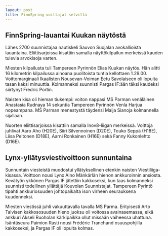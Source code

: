 ```yaml
---
layout: post
title: FinnSpring voittajat selvillä
---
```


## FinnSpring-lauantai Kuukan näytöstä

Lähes 2700 suunnistajaa nautiskeli Sauvon Suojalan avokallioista lauantaina. Eliittisarjoissa kisattiin samalla näyttökilpailun merkeissä kauden tulevia arvokisoja varten.

Miesten kilpailusta tuli Tampereen Pyrinnön Elias Kuukan näytös. Hän alitti 16 kilometrin kilpailussa ainoana puolitoista tuntia kellottaen 1.29.00. Voittomarginaali Ikaalisten Nousevan-Voiman Eetu Savolaiseen oli lopulta tasan kaksi minuuttia. Kolmanneksi suunnisti Pargas IF:ään täksi kaudeksi siirtynyt Fredric Portin.

Naisten kisa oli hieman tiukempi: voiton nappasi MS Parman venäläinen Anastasia Rudnaya 14 sekuntia Tampereen Pyrinnön Venla Harjua nopeampana. MS Parman menestystä täydensi Maija Sianoja kolmannella sijallaan.

Nuorten eliittisarjoissa kisattiin samalla Inov8-liigan merkeissä. Voittoja juhlivat Aaro Aho (H20E), Siiri Silvennoinen (D20E), Touko Seppä (H18E), Liisa Peltonen (D18E), Aarni Ronkainen (H16E) sekä Fanny Kukonlehto (D16E).

## Lynx-yllätysviestivoittoon sunnuntaina

Sunnuntain viesteistä muodostui yllätyksellinen etenkin naisten Viestiliiga-kisassa. Voittoon nousi Lynx Aino Mänkärlän hienon ankkuroinnin ansiosta. Kevätyön ykkönen Pargas IF jätettiin kakkoseksi, kun taas kolmanneksi suunnisti todellinen yllättäjä Kouvolan Suunnistajat. Tampereen Pyrintö tipahti ankkuriosuuden johtopaikalta ison virheen seurauksena kuudenneksi.

Miesten viestissä juhli vakuuttavalla tavalla MS Parma. Erityisesti Arto Talvisen kakkososuuden hieno juoksu oli voitossa avainasemassa, eikä ankkuri Akseli Ruoholan kärkipaikka ollut missään vaiheessa uhattuna. Isäntäseura Paimion Rasti nousi Frédéric Tranchand osuuspohjilla kakkoseksi, ja Pargas IF oli lopulta kolmas.

